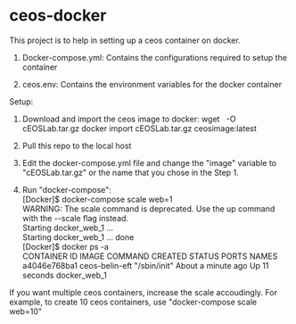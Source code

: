# ceos-docker

This project is to help in setting up a ceos container on docker. 

1. Docker-compose.yml: Contains the configurations required to setup the container

2. ceos.env: Contains the environment variables for the docker container

Setup:

1. Download and import the ceos image to docker:
wget  <url> -O cEOSLab.tar.gz
docker import cEOSLab.tar.gz ceosimage:latest

2. Pull this repo to the local host

3. Edit the docker-compose.yml file and change the "image" variable to "cEOSLab.tar.gz" or the name that you chose in the Step 1. 

4. Run "docker-compose":  
[Docker]$ docker-compose scale web=1  
WARNING: The scale command is deprecated. Use the up command with the --scale flag instead.  
Starting docker_web_1 ...  
Starting docker_web_1 ... done  
[Docker]$ docker ps -a  
CONTAINER ID        IMAGE               COMMAND             CREATED              STATUS              PORTS                    NAMES  
a4046e768ba1        ceos-belin-eft      "/sbin/init"        About a minute ago   Up 11 seconds                                docker_web_1  

If you want multiple ceos containers, increase the scale accoudingly. For example, to create 10 ceos containers, use "docker-compose scale web=10"
